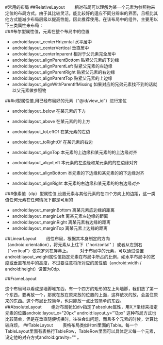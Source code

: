 #常用的布局
##RelativeLayout
　　相对布局可以理解为某一个元素为参照物来定位的布局方式。由于其比较灵活，能比较好的适应不同分辨率的界面，且相比其他方式能减少布局层级以提高性能，因此推荐使用。在该布局中的组件，主要用以下三类属性来布局：  
###布尔型属性值，元素在整个布局中的位置
  * android:layout_centerHrizontal  水平居中
  * android:layout_centerVertical   垂直居中 
  * android:layout_centerInparent    相对于父元素完全居中 
  * android:layout_alignParentBottom 贴紧父元素的下边缘 
  * android:layout_alignParentLeft   贴紧父元素的左边缘 
  * android:layout_alignParentRight  贴紧父元素的右边缘 
  * android:layout_alignParentTop    贴紧父元素的上边缘 
  * android:layout_alignWithParentIfMissing  如果对应的兄弟元素找不到的话就以父元素做参照物  
  
###id型属性值,用已经布局好的元素（“@id/view_id”）进行定位
  * android:layout_below      在某元素的下方 
  * android:layout_above      在某元素的的上方 
  * android:layout_toLeftOf   在某元素的左边 
  * android:layout_toRightOf  在某元素的右边 

  * android:layout_alignTop   本元素的上边缘和某元素的的上边缘对齐 
  * android:layout_alignLeft  本元素的左边缘和某元素的的左边缘对齐 
  * android:layout_alignBottom 本元素的下边缘和某元素的的下边缘对齐 
  * android:layout_alignRight  本元素的右边缘和某元素的的右边缘对齐
  
###像素值（dp）型属性值,设置元素与其他元素的在四个方向上的边距，这一类值任何元素在任何情况下都是可用的
  * android:layout_marginBottom  离某元素底边缘的距离 
  * android:layout_marginLeft    离某元素左边缘的距离 
  * android:layout_marginRight   离某元素右边缘的距离 
  * android:layout_marginTop     离某元素上边缘的距离
  
##LinearLayout 
　　线性布局，根据其本身制定的方向（android:orientation），将元素从上往下（"horizontal" ）或者从左到右（"vertical"）依次罗列在屏幕上。
　　对于布局中的元素，可以通过设置android:layout_weight属性值指定元素在布局中所占的比例，如水平布局中的宽度或垂直布局中的高度，不过要注意将所对应的属性值（android:width / android:height）设置为0dp.

##FrameLayout

  这个布局可以看成是墙脚堆东西，有一个四方的矩形的左上角墙脚，我们放了第一个东西，要再放一个，那就在放在原来放的位置的上面，这样依次的放，会盖住原来的东西。这个布局比较简单，也只能放一点比较简单的东西。  
##AbsoluteLayout
　　绝对布局犹如div指定了absolute属性，用X,Y坐标来指定元素的位置android:layout_x="20px" android:layout_y="12px" 这种布局方式也比较简单，但是在垂直随便切换时，往往会出问题，而且多个元素的时候，计算比较麻烦。
##TableLayout
　　表格布局类似Html里面的Table。每一个TableLayout里面有表格行TableRow，TableRow里面可以具体定义每一个元素，设定他的对齐方式android:gravity="" 。